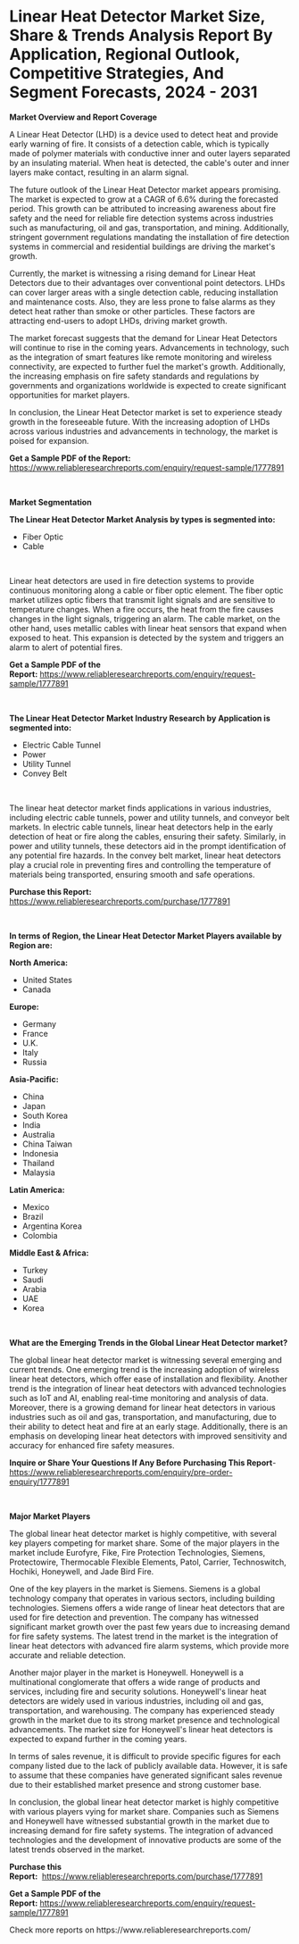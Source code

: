 <p><h1>Linear Heat Detector Market Size, Share & Trends Analysis Report By Application, Regional Outlook, Competitive Strategies, And Segment Forecasts, 2024 - 2031</h1></p><p><strong>Market Overview and Report Coverage</strong></p>
<p><p>A Linear Heat Detector (LHD) is a device used to detect heat and provide early warning of fire. It consists of a detection cable, which is typically made of polymer materials with conductive inner and outer layers separated by an insulating material. When heat is detected, the cable's outer and inner layers make contact, resulting in an alarm signal.</p><p>The future outlook of the Linear Heat Detector market appears promising. The market is expected to grow at a CAGR of 6.6% during the forecasted period. This growth can be attributed to increasing awareness about fire safety and the need for reliable fire detection systems across industries such as manufacturing, oil and gas, transportation, and mining. Additionally, stringent government regulations mandating the installation of fire detection systems in commercial and residential buildings are driving the market's growth.</p><p>Currently, the market is witnessing a rising demand for Linear Heat Detectors due to their advantages over conventional point detectors. LHDs can cover larger areas with a single detection cable, reducing installation and maintenance costs. Also, they are less prone to false alarms as they detect heat rather than smoke or other particles. These factors are attracting end-users to adopt LHDs, driving market growth.</p><p>The market forecast suggests that the demand for Linear Heat Detectors will continue to rise in the coming years. Advancements in technology, such as the integration of smart features like remote monitoring and wireless connectivity, are expected to further fuel the market's growth. Additionally, the increasing emphasis on fire safety standards and regulations by governments and organizations worldwide is expected to create significant opportunities for market players.</p><p>In conclusion, the Linear Heat Detector market is set to experience steady growth in the foreseeable future. With the increasing adoption of LHDs across various industries and advancements in technology, the market is poised for expansion.</p></p>
<p><strong>Get a Sample PDF of the Report:</strong> <a href="https://www.reliableresearchreports.com/enquiry/request-sample/1777891">https://www.reliableresearchreports.com/enquiry/request-sample/1777891</a></p>
<p>&nbsp;</p>
<p><strong>Market Segmentation</strong></p>
<p><strong>The Linear Heat Detector Market Analysis by types is segmented into:</strong></p>
<p><ul><li>Fiber Optic</li><li>Cable</li></ul></p>
<p>&nbsp;</p>
<p><p>Linear heat detectors are used in fire detection systems to provide continuous monitoring along a cable or fiber optic element. The fiber optic market utilizes optic fibers that transmit light signals and are sensitive to temperature changes. When a fire occurs, the heat from the fire causes changes in the light signals, triggering an alarm. The cable market, on the other hand, uses metallic cables with linear heat sensors that expand when exposed to heat. This expansion is detected by the system and triggers an alarm to alert of potential fires.</p></p>
<p><strong>Get a Sample PDF of the Report:</strong>&nbsp;<a href="https://www.reliableresearchreports.com/enquiry/request-sample/1777891">https://www.reliableresearchreports.com/enquiry/request-sample/1777891</a></p>
<p>&nbsp;</p>
<p><strong>The Linear Heat Detector Market Industry Research by Application is segmented into:</strong></p>
<p><ul><li>Electric Cable Tunnel</li><li>Power</li><li>Utility Tunnel</li><li>Convey Belt</li></ul></p>
<p>&nbsp;</p>
<p><p>The linear heat detector market finds applications in various industries, including electric cable tunnels, power and utility tunnels, and conveyor belt markets. In electric cable tunnels, linear heat detectors help in the early detection of heat or fire along the cables, ensuring their safety. Similarly, in power and utility tunnels, these detectors aid in the prompt identification of any potential fire hazards. In the convey belt market, linear heat detectors play a crucial role in preventing fires and controlling the temperature of materials being transported, ensuring smooth and safe operations.</p></p>
<p><strong>Purchase this Report:</strong>&nbsp; <a href="https://www.reliableresearchreports.com/purchase/1777891">https://www.reliableresearchreports.com/purchase/1777891</a></p>
<p>&nbsp;</p>
<p><strong>In terms of Region, the Linear Heat Detector Market Players available by Region are:</strong></p>
<p>
    <p> <strong> North America: </strong>
        <ul>
            <li>United States</li>
            <li>Canada</li>
        </ul>
        </p> 
    <p> <strong> Europe: </strong>
        <ul>
            <li>Germany</li>
            <li>France</li>
            <li>U.K.</li>
            <li>Italy</li>
            <li>Russia</li>
        </ul>
        </p> 
    <p> <strong> Asia-Pacific: </strong>
        <ul>
            <li>China</li>
            <li>Japan</li>
            <li>South Korea</li>
            <li>India</li>
            <li>Australia</li>
            <li>China Taiwan</li>
            <li>Indonesia</li>
            <li>Thailand</li>
            <li>Malaysia</li>
        </ul>
        </p> 
    <p> <strong> Latin America: </strong>
        <ul>
            <li>Mexico</li>
            <li>Brazil</li>
            <li>Argentina Korea</li>
            <li>Colombia</li>
        </ul>
        </p> 
    <p> <strong> Middle East & Africa: </strong>
        <ul>
            <li>Turkey</li>
            <li>Saudi</li>
            <li>Arabia</li>
            <li>UAE</li>
            <li>Korea</li>
        </ul>
    </p>
    </p>
<p>&nbsp;</p>
<p><strong>What are the Emerging Trends in the Global Linear Heat Detector market?</strong></p>
<p><p>The global linear heat detector market is witnessing several emerging and current trends. One emerging trend is the increasing adoption of wireless linear heat detectors, which offer ease of installation and flexibility. Another trend is the integration of linear heat detectors with advanced technologies such as IoT and AI, enabling real-time monitoring and analysis of data. Moreover, there is a growing demand for linear heat detectors in various industries such as oil and gas, transportation, and manufacturing, due to their ability to detect heat and fire at an early stage. Additionally, there is an emphasis on developing linear heat detectors with improved sensitivity and accuracy for enhanced fire safety measures.</p></p>
<p><strong>Inquire or Share Your Questions If Any Before Purchasing This Report</strong>- <a href="https://www.reliableresearchreports.com/enquiry/pre-order-enquiry/1777891">https://www.reliableresearchreports.com/enquiry/pre-order-enquiry/1777891</a></p>
<p>&nbsp;</p>
<p><strong>Major Market Players</strong></p>
<p><p>The global linear heat detector market is highly competitive, with several key players competing for market share. Some of the major players in the market include Eurofyre, Fike, Fire Protection Technologies, Siemens, Protectowire, Thermocable Flexible Elements, Patol, Carrier, Technoswitch, Hochiki, Honeywell, and Jade Bird Fire.</p><p>One of the key players in the market is Siemens. Siemens is a global technology company that operates in various sectors, including building technologies. Siemens offers a wide range of linear heat detectors that are used for fire detection and prevention. The company has witnessed significant market growth over the past few years due to increasing demand for fire safety systems. The latest trend in the market is the integration of linear heat detectors with advanced fire alarm systems, which provide more accurate and reliable detection.</p><p>Another major player in the market is Honeywell. Honeywell is a multinational conglomerate that offers a wide range of products and services, including fire and security solutions. Honeywell's linear heat detectors are widely used in various industries, including oil and gas, transportation, and warehousing. The company has experienced steady growth in the market due to its strong market presence and technological advancements. The market size for Honeywell's linear heat detectors is expected to expand further in the coming years.</p><p>In terms of sales revenue, it is difficult to provide specific figures for each company listed due to the lack of publicly available data. However, it is safe to assume that these companies have generated significant sales revenue due to their established market presence and strong customer base.</p><p>In conclusion, the global linear heat detector market is highly competitive with various players vying for market share. Companies such as Siemens and Honeywell have witnessed substantial growth in the market due to increasing demand for fire safety systems. The integration of advanced technologies and the development of innovative products are some of the latest trends observed in the market.</p></p>
<p><strong>Purchase this Report:</strong>&nbsp;&nbsp;<a href="https://www.reliableresearchreports.com/purchase/1777891">https://www.reliableresearchreports.com/purchase/1777891</a></p>
<p></p>
<p><strong>Get a Sample PDF of the Report:</strong>&nbsp;<a href="https://www.reliableresearchreports.com/enquiry/request-sample/1777891">https://www.reliableresearchreports.com/enquiry/request-sample/1777891</a></p>
<p>Check more reports on https://www.reliableresearchreports.com/</p>